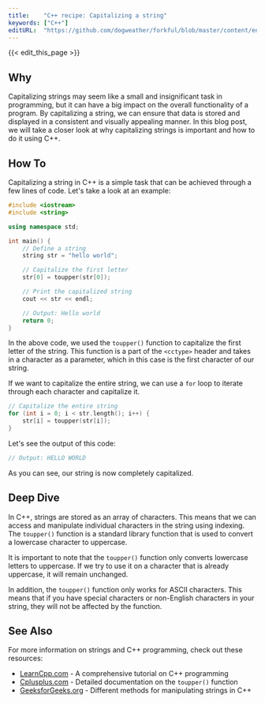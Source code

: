 ```yaml
---
title:    "C++ recipe: Capitalizing a string"
keywords: ["C++"]
editURL:  "https://github.com/dogweather/forkful/blob/master/content/en/cpp/capitalizing-a-string.md"
---
```


{{< edit_this_page >}}

## Why

Capitalizing strings may seem like a small and insignificant task in programming, but it can have a big impact on the overall functionality of a program. By capitalizing a string, we can ensure that data is stored and displayed in a consistent and visually appealing manner. In this blog post, we will take a closer look at why capitalizing strings is important and how to do it using C++.

## How To 

Capitalizing a string in C++ is a simple task that can be achieved through a few lines of code. Let's take a look at an example:

```C++
#include <iostream>
#include <string>

using namespace std;

int main() {
    // Define a string
    string str = "hello world";

    // Capitalize the first letter
    str[0] = toupper(str[0]);

    // Print the capitalized string
    cout << str << endl;

    // Output: Hello world
    return 0;
} 
```

In the above code, we used the `toupper()` function to capitalize the first letter of the string. This function is a part of the `<cctype>` header and takes in a character as a parameter, which in this case is the first character of our string.

If we want to capitalize the entire string, we can use a `for` loop to iterate through each character and capitalize it.

```C++
// Capitalize the entire string
for (int i = 0; i < str.length(); i++) {
    str[i] = toupper(str[i]);
}
```

Let's see the output of this code:

```C++
// Output: HELLO WORLD
```

As you can see, our string is now completely capitalized.

## Deep Dive

In C++, strings are stored as an array of characters. This means that we can access and manipulate individual characters in the string using indexing. The `toupper()` function is a standard library function that is used to convert a lowercase character to uppercase.

It is important to note that the `toupper()` function only converts lowercase letters to uppercase. If we try to use it on a character that is already uppercase, it will remain unchanged.

In addition, the `toupper()` function only works for ASCII characters. This means that if you have special characters or non-English characters in your string, they will not be affected by the function.

## See Also

For more information on strings and C++ programming, check out these resources:

- [LearnCpp.com](https://www.learncpp.com/) - A comprehensive tutorial on C++ programming
- [Cplusplus.com](http://www.cplusplus.com/reference/cctype/toupper/) - Detailed documentation on the `toupper()` function
- [GeeksforGeeks.org](https://www.geeksforgeeks.org/transform-a-string-in-c/) - Different methods for manipulating strings in C++